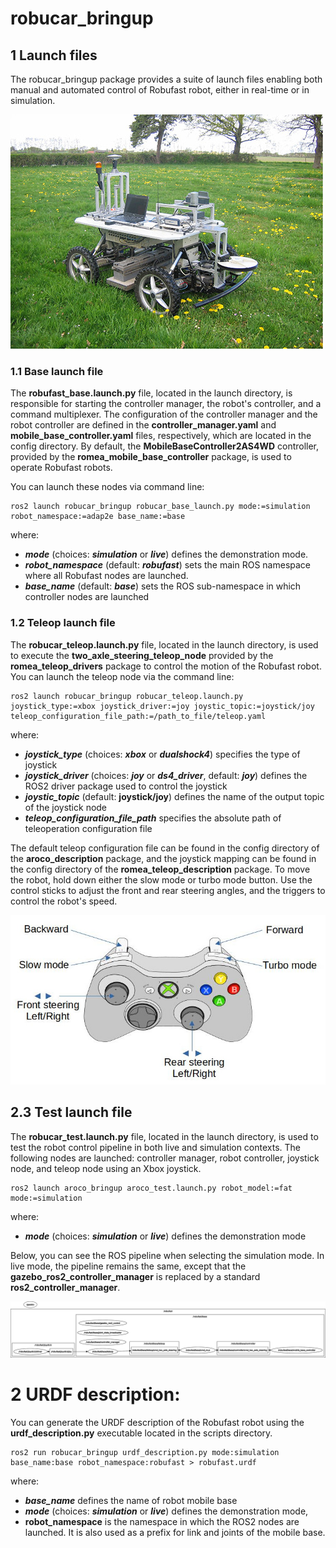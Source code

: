 # robucar_bringup #

## 1 Launch files ##

The robucar_bringup package provides a suite of launch files enabling both manual and automated control of  Robufast robot, either in real-time or in simulation. 

![Controller mapping](doc/robufast.jpg)

### 1.1 Base launch file ###

The **robufast_base.launch.py** file, located in the launch directory, is responsible for starting the controller manager, the robot's controller, and a command multiplexer. The configuration of the controller manager and the robot controller are defined in the **controller_manager.yaml** and **mobile_base_controller.yaml** files, respectively, which are located in the config directory. By default, the **MobileBaseController2AS4WD** controller, provided by the **romea_mobile_base_controller** package, is used to operate Robufast robots.

You can launch these nodes via command line:

```console
ros2 launch robucar_bringup robucar_base_launch.py mode:=simulation robot_namespace:=adap2e base_name:=base
```

where:
- ***mode*** (choices: ***simulation*** or ***live***) defines the demonstration mode.  
- ***robot_namespace*** (default: ***robufast***) sets the main ROS namespace where all Robufast nodes are launched. 
- ***base_name*** (default: ***base***) sets the ROS sub-namespace in which controller nodes are launched

### 1.2 Teleop launch file ###

The **robucar_teleop.launch.py** file, located in the launch directory, is used to execute the **two_axle_steering_teleop_node** provided by the **romea_teleop_drivers** package to control the motion of the Robufast robot. You can launch the teleop node via the command line:

```console
ros2 launch robucar_bringup robucar_teleop.launch.py joystick_type:=xbox joystick_driver:=joy joystic_topic:=joystick/joy teleop_configuration_file_path:=/path_to_file/teleop.yaml
```

where:

- ***joystick_type*** (choices: ***xbox*** or ***dualshock4***) specifies the type of joystick
- ***joystick_driver*** (choices: ***joy*** or ***ds4_driver***, default: ***joy***) defines the ROS2 driver package used to control the joystick
- ***joystic_topic*** (default: **joystick/joy**) defines the name of the output topic of the  joystick node 
- ***teleop_configuration_file_path*** specifies the absolute path of teleoperation configuration file 

The default teleop configuration file can be found in the config directory of the **aroco_description** package, and the joystick mapping can be found in the config directory of the **romea_teleop_description** package. To move the robot, hold down either the slow mode or turbo mode button. Use the control sticks to adjust the front and rear steering angles, and the triggers to control the robot's speed.

![Controller mapping](doc/teleop.jpg)

## 2.3 Test launch file

The **robucar_test.launch.py** file, located in the launch directory, is used to test the robot control pipeline in both live and simulation contexts. The following nodes are launched: controller manager, robot controller, joystick node, and teleop node using an Xbox joystick.

```console
ros2 launch aroco_bringup aroco_test.launch.py robot_model:=fat mode:=simulation
```

where:

- ***mode*** (choices: ***simulation*** or ***live***) defines the demonstration mode

Below, you can see the ROS pipeline when selecting the simulation mode. In live mode, the pipeline remains the same, except that the **gazebo_ros2_controller_manager** is replaced by a standard **ros2_controller_manager**.

![Controller mapping](doc/test_pipeline.jpg)

# 2 URDF description:

You can generate the URDF description of the Robufast robot using the **urdf_description.py** executable located in the scripts directory.

```console
ros2 run robucar_bringup urdf_description.py mode:simulation base_name:base robot_namespace:robufast > robufast.urdf
```

where:

- ***base_name***  defines the name of robot mobile base  
- ***mode*** (choices: ***simulation*** or ***live***) defines the demonstration mode,
- **robot_namespace** is the namespace in which the ROS2 nodes are launched. It is also used as a prefix for link and joints of the mobile base. 

